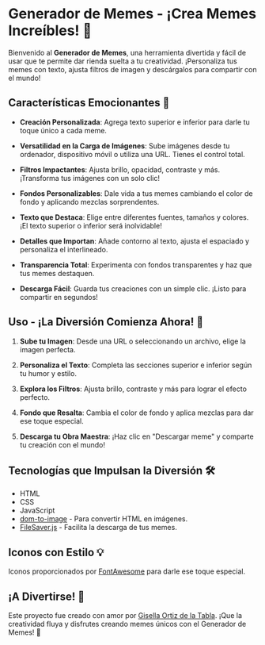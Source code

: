 
# Generador de Memes - ¡Crea Memes Increíbles! 🚀

Bienvenido al **Generador de Memes**, una herramienta divertida y fácil de usar que te permite dar rienda suelta a tu creatividad. ¡Personaliza tus memes con texto, ajusta filtros de imagen y descárgalos para compartir con el mundo!

## Características Emocionantes 🚀

- **Creación Personalizada**: Agrega texto superior e inferior para darle tu toque único a cada meme.
  
- **Versatilidad en la Carga de Imágenes**: Sube imágenes desde tu ordenador, dispositivo móvil o utiliza una URL. Tienes el control total.

- **Filtros Impactantes**: Ajusta brillo, opacidad, contraste y más. ¡Transforma tus imágenes con un solo clic!

- **Fondos Personalizables**: Dale vida a tus memes cambiando el color de fondo y aplicando mezclas sorprendentes.

- **Texto que Destaca**: Elige entre diferentes fuentes, tamaños y colores. ¡El texto superior o inferior será inolvidable!

- **Detalles que Importan**: Añade contorno al texto, ajusta el espaciado y personaliza el interlineado.

- **Transparencia Total**: Experimenta con fondos transparentes y haz que tus memes destaquen.

- **Descarga Fácil**: Guarda tus creaciones con un simple clic. ¡Listo para compartir en segundos!

## Uso - ¡La Diversión Comienza Ahora! 🎉

1. **Sube tu Imagen**: Desde una URL o seleccionando un archivo, elige la imagen perfecta.
  
2. **Personaliza el Texto**: Completa las secciones superior e inferior según tu humor y estilo.

3. **Explora los Filtros**: Ajusta brillo, contraste y más para lograr el efecto perfecto.

4. **Fondo que Resalta**: Cambia el color de fondo y aplica mezclas para dar ese toque especial.

5. **Descarga tu Obra Maestra**: ¡Haz clic en "Descargar meme" y comparte tu creación con el mundo!

## Tecnologías que Impulsan la Diversión 🛠️

- HTML
- CSS
- JavaScript
- [dom-to-image](https://github.com/tsayen/dom-to-image) - Para convertir HTML en imágenes.
- [FileSaver.js](https://github.com/eligrey/FileSaver.js/) - Facilita la descarga de tus memes.

## Iconos con Estilo 💡

Iconos proporcionados por [FontAwesome](https://fontawesome.com/icons) para darle ese toque especial.

## ¡A Divertirse! 🎨

Este proyecto fue creado con amor por [Gisella Ortiz de la Tabla](ponerurl). ¡Que la creatividad fluya y disfrutes creando memes únicos con el Generador de Memes! 🚀